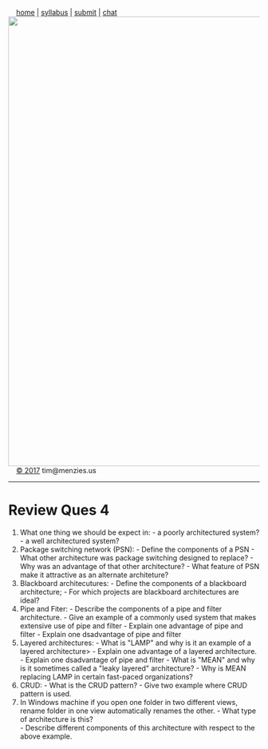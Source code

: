 &nbsp;&nbsp;&nbsp;&nbsp;[home](http://tiny.cc/se17) | 
[syllabus](https://github.com/txt/se17/blob/master/doc/syllabus.md) | 
[submit](http://tiny.cc/se17give) |
[chat](https://se17.slack.com/)  
[<img width=900 src="https://raw.githubusercontent.com/txt/se17/master/img/se17.png">](http://tiny.cc/se17)   <br>
&nbsp;&nbsp;&nbsp;&nbsp;[&copy; 2017](https://github.com/txt/se17/blob/master/LICENSE.md) tim&commat;menzies.us<br>

________________
# Review Ques 4

1. What one thing we should be expect in:
       - a poorly architectured system?
       - a well architectured  system?
2. Package switching network (PSN):
       - Define the components of a PSN
       - What other architecture was package switching designed to replace?
       - Why was an advantage of that other architecture?
       - What feature of PSN make it attractive as an alternate architeture?
3. Blackboard architecutures:
       - Define the components of a blackboard architecture;
       - For which projects are  blackboard architectures are ideal?  
4. Pipe and Fiter:
       - Describe the components of a pipe and filter architecture.
       -  Give an example of a commonly used system that makes extensive use
         of pipe and filter
       - Explain one advantage of pipe and filter
       - Explain one dsadvantage of pipe and filter
5. Layered architectures:
       - What is "LAMP" and why is it an example of a layered architecture>
       - Explain one advantage of a layered architecture.
       - Explain one dsadvantage of pipe and filter
       - What is "MEAN" and why is it sometimes called a "leaky layered" architecture?
       - Why is MEAN replacing LAMP in certain fast-paced organizations?
6. CRUD:
       - What is the CRUD pattern?
       - Give two example where CRUD pattern is used.  
7. In Windows
    machine if you open one folder in two different views, rename folder in
    one view automatically renames the other.
         - What type of architecture is this?  
         - Describe different components of this architecture with respect to the above example.
